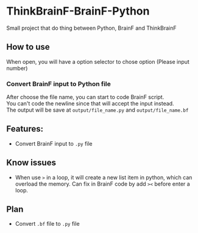 # ThinkBrainF-BrainF-Python
Small project that do thing between Python, BrainF and ThinkBrainF

## How to use
When open, you will have a option selector to chose option (Please input number)
### Convert BrainF input to Python file
After choose the file name, you can start to code BrainF script. \
You can't code the newline since that will accept the input instead.\
The output will be save at `output/file_name.py` and `output/file_name.bf`

## Features:
* Convert BrainF input to `.py` file

## Know issues
* When use `>` in a loop, it will create a new list item in python, which can overload the memory. Can fix in BrainF code by add `><` before enter a loop.

## Plan
* Convert `.bf` file to `.py` file
